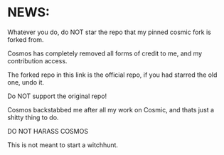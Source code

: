 # NEWS:

Whatever you do, do NOT star the repo that my pinned cosmic fork is forked from. 

Cosmos has completely removed all forms of credit to me, and my contribution access.

The forked repo in this link is the official repo, if you had starred the old one, undo it.

Do NOT support the original repo!

Cosmos backstabbed me after all my work on Cosmic, and thats just a shitty thing to do.

DO NOT HARASS COSMOS

This is not meant to start a witchhunt.



